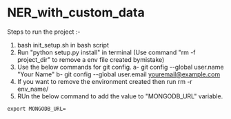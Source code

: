 # NER_with_custom_data

Steps to run the project :-
1. bash init_setup.sh in bash script
2. Run "python setup.py install" in terminal (Use command "rm -f project_dir" to remove a env file created bymistake)
3. Use the below commands for git config.
    a- git config --global user.name "Your Name"
    b- git config --global user.email youremail@example.com
4. If you want to remove the environment created then run rm -r env_name/
5. RUn the below command to add the value to "MONGODB_URL" variable.
```
export MONGODB_URL= 
```
 